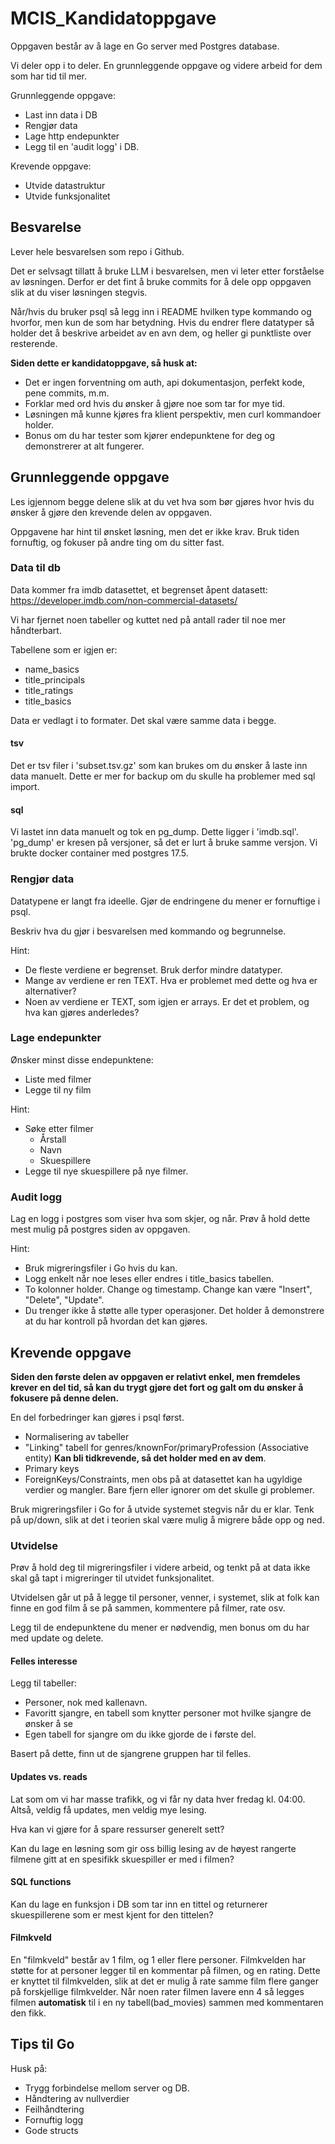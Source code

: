 # MCIS_Kandidatoppgave

Oppgaven består av å lage en Go server med Postgres database. 

Vi deler opp i to deler. En grunnleggende oppgave og videre arbeid for dem som har tid til mer. 

Grunnleggende oppgave: 
- Last inn data i DB
- Rengjør data
- Lage http endepunkter
- Legg til en 'audit logg' i DB.

Krevende oppgave:
- Utvide datastruktur
- Utvide funksjonalitet

## Besvarelse
Lever hele besvarelsen som repo i Github. 

Det er selvsagt tillatt å bruke LLM i besvarelsen, men vi leter etter forståelse av løsningen. 
Derfor er det fint å bruke commits for å dele opp oppgaven slik at du viser løsningen stegvis. 

Når/hvis du bruker psql så legg inn i README hvilken type kommando og hvorfor, men kun de som har betydning. 
Hvis du endrer flere datatyper så holder det å beskrive arbeidet av en avn dem, og heller gi punktliste over resterende. 

**Siden dette er kandidatoppgave, så husk at:**
- Det er ingen forventning om auth, api dokumentasjon, perfekt kode, pene commits, m.m. 
- Forklar med ord hvis du ønsker å gjøre noe som tar for mye tid.
- Løsningen må kunne kjøres fra klient perspektiv, men curl kommandoer holder.
- Bonus om du har tester som kjører endepunktene for deg og demonstrerer at alt fungerer. 

## Grunnleggende oppgave

Les igjennom begge delene slik at du vet hva som bør gjøres hvor hvis du ønsker å gjøre den krevende delen av oppgaven. 

Oppgavene har hint til ønsket løsning, men det er ikke krav. Bruk tiden fornuftig, og fokuser på andre ting om du sitter fast. 

### Data til db

Data kommer fra imdb datasettet, et begrenset åpent datasett: 
https://developer.imdb.com/non-commercial-datasets/

Vi har fjernet noen tabeller og kuttet ned på antall rader til noe mer håndterbart. 

Tabellene som er igjen er:
- name_basics
- title_principals
- title_ratings
- title_basics

Data er vedlagt i to formater. Det skal være samme data i begge. 

#### tsv
Det er tsv filer i 'subset.tsv.gz' som kan brukes om du ønsker å laste inn data manuelt. 
Dette er mer for backup om du skulle ha problemer med sql import.

#### sql
Vi lastet inn data manuelt og tok en pg_dump. Dette ligger i 'imdb.sql'. 
'pg_dump' er kresen på versjoner, så det er lurt å bruke samme versjon. 
Vi brukte docker container med postgres 17.5. 


### Rengjør data

Datatypene er langt fra ideelle. Gjør de endringene du mener er fornuftige i psql. 

Beskriv hva du gjør i besvarelsen med kommando og begrunnelse. 

Hint: 
- De fleste verdiene er begrenset. Bruk derfor mindre datatyper.
- Mange av verdiene er ren TEXT. Hva er problemet med dette og hva er alternativer?
- Noen av verdiene er TEXT, som igjen er arrays. Er det et problem, og hva kan gjøres anderledes? 

### Lage endepunkter

Ønsker minst disse endepunktene:
- Liste med filmer
- Legge til ny film

Hint: 
- Søke etter filmer
  - Årstall
  - Navn
  - Skuespillere
- Legge til nye skuespillere på nye filmer.

### Audit logg
Lag en logg i postgres som viser hva som skjer, og når. 
Prøv å hold dette mest mulig på postgres siden av oppgaven. 

Hint: 
- Bruk migreringsfiler i Go hvis du kan.
- Logg enkelt når noe leses eller endres i title_basics tabellen. 
- To kolonner holder. Change og timestamp. Change kan være "Insert", "Delete", "Update".
- Du trenger ikke å støtte alle typer operasjoner. Det holder å demonstrere at du har kontroll på hvordan det kan gjøres. 

## Krevende oppgave

**Siden den første delen av oppgaven er relativt enkel, men fremdeles krever en del tid, så kan du trygt gjøre det fort og galt om du ønsker å fokusere på denne delen.**

En del forbedringer kan gjøres i psql først. 
- Normalisering av tabeller
- "Linking" tabell for genres/knownFor/primaryProfession (Associative entity) **Kan bli tidkrevende, så det holder med en av dem**. 
- Primary keys
- ForeignKeys/Constraints, men obs på at datasettet kan ha ugyldige verdier og mangler. Bare fjern eller ignorer om det skulle gi problemer. 

Bruk migreringsfiler i Go for å utvide systemet stegvis når du er klar. Tenk på up/down, slik at det i teorien skal være mulig å migrere både opp og ned. 



### Utvidelse

Prøv å hold deg til migreringsfiler i videre arbeid, og tenkt på at data ikke skal gå tapt i migreringer til utvidet funksjonalitet. 

Utvidelsen går ut på å legge til personer, venner, i systemet, slik at folk kan finne en god film å se på sammen, kommentere på filmer, rate osv. 

Legg til de endepunktene du mener er nødvendig, men bonus om du har med update og delete. 

#### Felles interesse

Legg til tabeller: 
- Personer, nok med kallenavn.
- Favoritt sjangre, en tabell som knytter personer mot hvilke sjangre de ønsker å se
- Egen tabell for sjangre om du ikke gjorde de i første del.

Basert på dette, finn ut de sjangrene gruppen har til felles. 

#### Updates vs. reads

Lat som om vi har masse trafikk, og vi får ny data hver fredag kl. 04:00. 
Altså, veldig få updates, men veldig mye lesing. 

Hva kan vi gjøre for å spare ressurser generelt sett?

Kan du lage en løsning som gir oss billig lesing av de høyest rangerte filmene gitt at en spesifikk skuespiller er med i filmen?

#### SQL functions
Kan du lage en funksjon i DB som tar inn en tittel og returnerer skuespillerene som er mest kjent for den tittelen?


#### Filmkveld
En "filmkveld" består av 1 film, og 1 eller flere personer. 
Filmkvelden har støtte for at personer legger til en kommentar på filmen, og en rating. Dette er knyttet til filmkvelden, slik at det er mulig å rate samme film flere ganger på forskjellige filmkvelder. 
Når noen rater filmen lavere enn 4 så legges filmen **automatisk** til i en ny tabell(bad_movies) sammen med kommentaren den fikk. 


## Tips til Go

Husk på: 
- Trygg forbindelse mellom server og DB.
- Håndtering av nullverdier
- Feilhåndtering
- Fornuftig logg
- Gode structs

